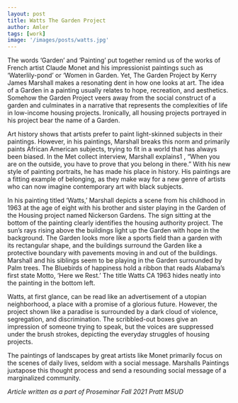 ```yaml
---
layout: post
title: Watts The Garden Project
author: Amler
tags: [work]
image: '/images/posts/watts.jpg'
---
```


The words ‘Garden’ and ‘Painting’ put together remind us of the works of French artist Claude Monet and his impressionist paintings such as ‘Waterlily-pond’ or ‘Women in Garden. Yet, The Garden Project by Kerry James Marshall makes a resonating dent in how one looks at art. The idea of a Garden in a painting usually relates to hope, recreation, and aesthetics. Somehow the Garden Project veers away from the social construct of a garden and culminates in a narrative that represents the complexities of life in low-income housing projects. Ironically, all housing projects portrayed in his project bear the name of a Garden.

Art history shows that artists prefer to paint light-skinned subjects in their paintings. However, in his paintings, Marshall breaks this norm and primarily paints African American subjects, trying to fit in a world that has always been biased. In the Met collect interview, Marshall explains1 , “When you are on the outside, you have to prove that you belong in there.” With his new style of painting portraits, he has made his place in history. His paintings are a fitting example of belonging, as they make way for a new genre of artists who can now imagine contemporary art with black subjects.

In his painting titled ‘Watts,’ Marshall depicts a scene from his childhood in 1963 at the age of eight with his brother and sister playing in the Garden of the Housing project named Nickerson Gardens. The sign sitting at the bottom of the painting clearly identifies the housing authority project. The sun’s rays rising above the buildings light up the Garden with hope in the background. The Garden looks more like a sports field than a garden with its rectangular shape, and the buildings surround the Garden like a protective boundary with pavements moving in and out of the buildings. Marshall and his siblings seem to be playing in the Garden surrounded by Palm trees. The Bluebirds of happiness hold a ribbon that reads Alabama’s first state Motto, ‘Here we Rest.’ The title Watts CA 1963 hides neatly into the painting in the bottom left.

Watts, at first glance, can be read like an advertisement of a utopian neighborhood, a place with a promise of a glorious future. However, the project shown like a paradise is surrounded by a dark cloud of violence, segregation, and discrimination. The scribbled-out boxes give an impression of someone trying to speak, but the voices are suppressed under the brush strokes, depicting the everyday struggles of housing projects.

The paintings of landscapes by great artists like Monet primarily focus on the scenes of daily lives, seldom with a social message. Marshalls Paintings juxtapose this thought process and send a resounding social message of a marginalized community.

_Article written as a part of Proseminar Fall 2021 Pratt MSUD_